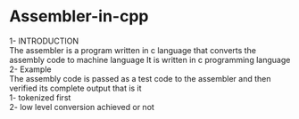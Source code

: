 # Assembler-in-cpp
 
1-	INTRODUCTION<br/>
The assembler is a program written in c language that converts the assembly code to machine language 
It is written in c programming language<br/>
2-	Example <br/>
The assembly code is passed as a test code to the assembler and then verified its complete output that is it <br/>
1-	tokenized first <br/>
2-	low level conversion achieved or not<br/>
